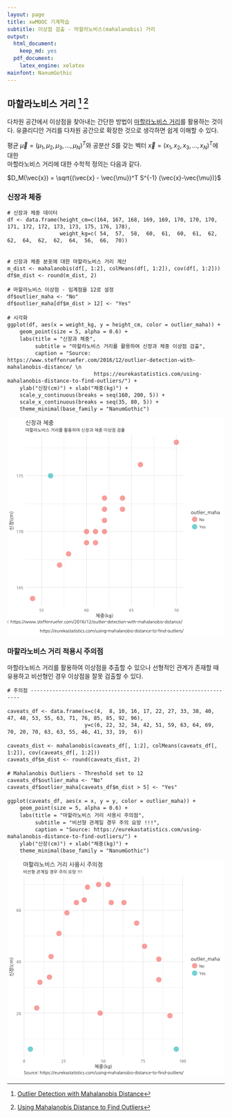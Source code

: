 ```yaml
---
layout: page
title: xwMOOC 기계학습
subtitle: 이상점 검출 - 마할라노비스(mahalanobis) 거리
output:
  html_document: 
    keep_md: yes
  pdf_document:
    latex_engine: xelatex
mainfont: NanumGothic
---
```

 


## 마할라노비스 거리 [^outlier-mahalanobis-distance] [^outlier-mahalanobis]

[^outlier-mahalanobis-distance]: [Outlier Detection with Mahalanobis Distance](https://www.steffenruefer.com/2016/12/outlier-detection-with-mahalanobis-distance/)
[^outlier-mahalanobis]: [Using Mahalanobis Distance to Find Outliers](https://eurekastatistics.com/using-mahalanobis-distance-to-find-outliers/)

다차원 공간에서 이상점을 찾아내는 간단한 방법이 [마할라노비스 거리](https://en.wikipedia.org/wiki/Mahalanobis_distance)를 활용하는 것이다.
유클리디안 거리를 다차원 공간으로 확장한 것으로 생각하면 쉽게 이해할 수 있다.

평균 $\vec{\mu} = ( \mu_1, \mu_2, \mu_3, \dots , \mu_N )^T$와 공분산 $S$를 갖는 벡터 $\vec{x} = ( x_1, x_2, x_3, \dots, x_N )^T$에 대한  
마할라노비스 거리에 대한 수학적 정의는 다음과 같다.

$D_M(\vec{x}) = \sqrt{(\vec{x} - \vec{\mu})^T S^{-1} (\vec{x}-\vec{\mu})}$

### 신장과 체중 


~~~{.r}
# 신장과 체중 데이터 
df <- data.frame(height_cm=c(164, 167, 168, 169, 169, 170, 170, 170, 171, 172, 172, 173, 173, 175, 176, 178),
                 weight_kg=c( 54,  57,  58,  60,  61,  60,  61,  62,  62,  64,  62,  62,  64,  56,  66,  70))


# 신장과 체중 분포에 대한 마할라노비스 거리 계산
m_dist <- mahalanobis(df[, 1:2], colMeans(df[, 1:2]), cov(df[, 1:2]))
df$m_dist <- round(m_dist, 2)

# 마할라노비스 이상점 - 임계점을 12로 설정
df$outlier_maha <- "No"
df$outlier_maha[df$m_dist > 12] <- "Yes"

# 시각화
ggplot(df, aes(x = weight_kg, y = height_cm, color = outlier_maha)) +
    geom_point(size = 5, alpha = 0.6) +
    labs(title = "신장과 체중",
         subtitle = "마할라노비스 거리를 활용하여 신장과 체중 이상점 검출",
         caption = "Source: https://www.steffenruefer.com/2016/12/outlier-detection-with-mahalanobis-distance/ \n
                            https://eurekastatistics.com/using-mahalanobis-distance-to-find-outliers/") +
    ylab("신장(cm)") + xlab("체중(kg)") +
    scale_y_continuous(breaks = seq(160, 200, 5)) +
    scale_x_continuous(breaks = seq(35, 80, 5)) +
    theme_minimal(base_family = "NanumGothic")
~~~

<img src="fig/mahalanobis-ex-1.png" title="plot of chunk mahalanobis-ex" alt="plot of chunk mahalanobis-ex" style="display: block; margin: auto;" />

### 마할라노비스 거리 적용시 주의점

마할라노비스 거리를 활용하여 이상점을 추출할 수 있으나 선형적인 관계가 존재할 때 유용하고 비선형인 경우 이상점을 잘못 검출할 수 있다.



~~~{.r}
# 주의점 ------------------------------------------------------------------

caveats_df <- data.frame(x=c(4,  8, 10, 16, 17, 22, 27, 33, 38, 40, 47, 48, 53, 55, 63, 71, 76, 85, 85, 92, 96),
                         y=c(6, 22, 32, 34, 42, 51, 59, 63, 64, 69, 70, 20, 70, 63, 63, 55, 46, 41, 33, 19,  6))

caveats_dist <- mahalanobis(caveats_df[, 1:2], colMeans(caveats_df[, 1:2]), cov(caveats_df[, 1:2]))
caveats_df$m_dist <- round(caveats_dist, 2)

# Mahalanobis Outliers - Threshold set to 12
caveats_df$outlier_maha <- "No"
caveats_df$outlier_maha[caveats_df$m_dist > 5] <- "Yes"

ggplot(caveats_df, aes(x = x, y = y, color = outlier_maha)) +
    geom_point(size = 5, alpha = 0.6) +
    labs(title = "마할라노비스 거리 사용시 주의점",
         subtitle = "비선형 관계일 경우 주의 요망 !!!",
         caption = "Source: https://eurekastatistics.com/using-mahalanobis-distance-to-find-outliers/") +
    ylab("신장(cm)") + xlab("체중(kg)") +
    theme_minimal(base_family = "NanumGothic")
~~~

<img src="fig/mahalanobis-caveats-1.png" title="plot of chunk mahalanobis-caveats" alt="plot of chunk mahalanobis-caveats" style="display: block; margin: auto;" />


